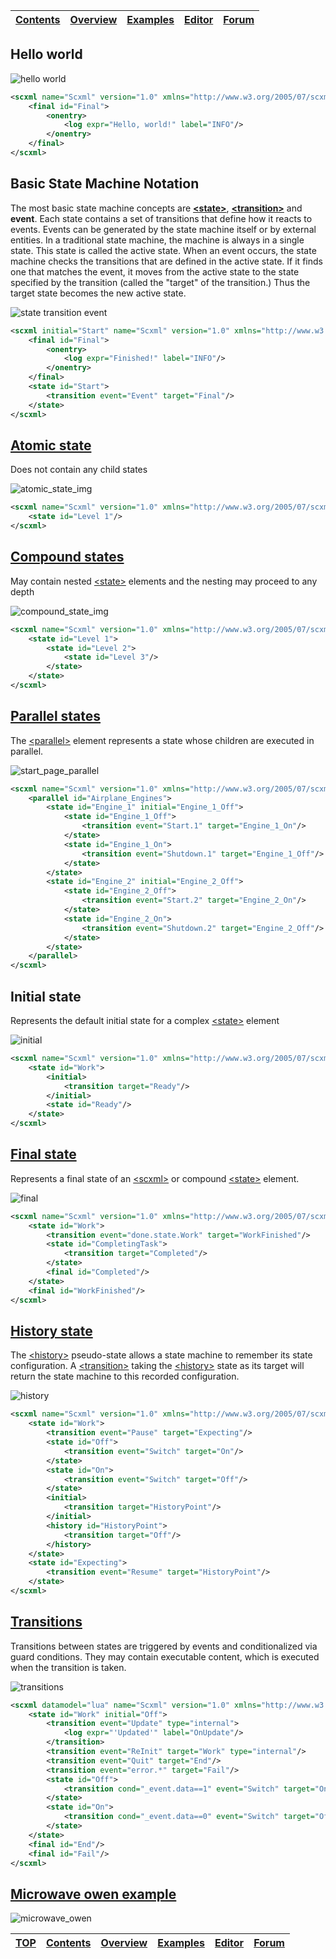 <a name="top-anchor">

| [Contents](../README.md#table-of-contents) | [Overview](../README.md#scxml-overview) | [Examples](../Examples/README.md) | [Editor](https://alexzhornyak.github.io/ScxmlEditor-Tutorial/) | [Forum](https://github.com/alexzhornyak/SCXML-tutorial/discussions) |
|---|---|---|---|---|

## Hello world

![hello world](../Images/1%20-%20Hello%20world.gif)

```xml
<scxml name="Scxml" version="1.0" xmlns="http://www.w3.org/2005/07/scxml">
	<final id="Final">
		<onentry>
			<log expr="Hello, world!" label="INFO"/>
		</onentry>
	</final>
</scxml>
```


## Basic State Machine Notation

The most basic state machine concepts are [**\<state\>**](state.md), [**\<transition\>**](transition.md) and **event**. Each state contains a set of transitions that define how it reacts to events. Events can be generated by the state machine itself or by external entities. In a traditional state machine, the machine is always in a single state. This state is called the active state. When an event occurs, the state machine checks the transitions that are defined in the active state. If it finds one that matches the event, it moves from the active state to the state specified by the transition (called the "target" of the transition.) Thus the target state becomes the new active state.

![state transition event](../Images/2%20-%20Hello%20world%20with%20event.gif)
```xml
<scxml initial="Start" name="Scxml" version="1.0" xmlns="http://www.w3.org/2005/07/scxml">
	<final id="Final">
		<onentry>
			<log expr="Finished!" label="INFO"/>
		</onentry>
	</final>
	<state id="Start">
		<transition event="Event" target="Final"/>
	</state>
</scxml>
```


## [Atomic state](https://youtu.be/VUTCY4E0ta8)
Does not contain any child states

![atomic_state_img](../Images/readme%20-%20atomic.gif)
```xml
<scxml name="Scxml" version="1.0" xmlns="http://www.w3.org/2005/07/scxml">
	<state id="Level 1"/>
</scxml>
```


## [Compound states](https://youtu.be/VUTCY4E0ta8)
May contain nested [\<state\>](state.md) elements and the nesting may proceed to any depth
	
![compound_state_img](../Images/readme%20-%20compound.gif)
```xml
<scxml name="Scxml" version="1.0" xmlns="http://www.w3.org/2005/07/scxml">
	<state id="Level 1">
		<state id="Level 2">
			<state id="Level 3"/>
		</state>
	</state>
</scxml>
```


## [Parallel states](https://youtu.be/VOKu7TYXN_s)
The [\<parallel\>](parallel.md) element represents a state whose children are executed in parallel.

![start_page_parallel](../Images/3%20-%20Parallel%20with%20tree.gif)

```xml
<scxml name="Scxml" version="1.0" xmlns="http://www.w3.org/2005/07/scxml">
	<parallel id="Airplane_Engines">
		<state id="Engine_1" initial="Engine_1_Off">
			<state id="Engine_1_Off">
				<transition event="Start.1" target="Engine_1_On"/>
			</state>
			<state id="Engine_1_On">
				<transition event="Shutdown.1" target="Engine_1_Off"/>
			</state>
		</state>
		<state id="Engine_2" initial="Engine_2_Off">
			<state id="Engine_2_Off">
				<transition event="Start.2" target="Engine_2_On"/>
			</state>
			<state id="Engine_2_On">
				<transition event="Shutdown.2" target="Engine_2_Off"/>
			</state>
		</state>
	</parallel>
</scxml>
```

## Initial state
Represents the default initial state for a complex [\<state\>](state.md) element

![initial](../Images/7%20-%20Initial.gif)

```xml
<scxml name="Scxml" version="1.0" xmlns="http://www.w3.org/2005/07/scxml">
	<state id="Work">
		<initial>
			<transition target="Ready"/>
		</initial>
		<state id="Ready"/>
	</state>
</scxml>
```

## [Final state](final.md)
Represents a final state of an [\<scxml\>](scxml.md) or compound [\<state\>](state.md) element.

![final](../Images/4%20-%20Final.gif)
```xml
<scxml name="Scxml" version="1.0" xmlns="http://www.w3.org/2005/07/scxml">
	<state id="Work">
		<transition event="done.state.Work" target="WorkFinished"/>
		<state id="CompletingTask">
			<transition target="Completed"/>
		</state>
		<final id="Completed"/>
	</state>
	<final id="WorkFinished"/>
</scxml>
```

## [History state](history.md)
The [\<history\>](history.md) pseudo-state allows a state machine to remember its state configuration. A [\<transition\>](transition.md) taking the [\<history\>](history.md) state as its target will return the state machine to this recorded configuration.

![history](../Images/5%20-%20History.gif)

```xml
<scxml name="Scxml" version="1.0" xmlns="http://www.w3.org/2005/07/scxml">
	<state id="Work">
		<transition event="Pause" target="Expecting"/>
		<state id="Off">
			<transition event="Switch" target="On"/>
		</state>
		<state id="On">
			<transition event="Switch" target="Off"/>
		</state>
		<initial>
			<transition target="HistoryPoint"/>
		</initial>
		<history id="HistoryPoint">
			<transition target="Off"/>
		</history>
	</state>
	<state id="Expecting">
		<transition event="Resume" target="HistoryPoint"/>
	</state>
</scxml>
```

## [Transitions](transition.md)
Transitions between states are triggered by events and conditionalized via guard conditions. They may contain executable content, which is executed when the transition is taken.

![transitions](../Images/8%20-%20Intro%20-%20Transitions.gif)
```xml
<scxml datamodel="lua" name="Scxml" version="1.0" xmlns="http://www.w3.org/2005/07/scxml">
	<state id="Work" initial="Off">
		<transition event="Update" type="internal">
			<log expr="'Updated'" label="OnUpdate"/>
		</transition>
		<transition event="ReInit" target="Work" type="internal"/>
		<transition event="Quit" target="End"/>
		<transition event="error.*" target="Fail"/>
		<state id="Off">
			<transition cond="_event.data==1" event="Switch" target="On"/>
		</state>
		<state id="On">
			<transition cond="_event.data==0" event="Switch" target="Off"/>
		</state>
	</state>
	<final id="End"/>
	<final id="Fail"/>
</scxml>
```

## [Microwave owen example](microwave_example.md)
![microwave_owen](../Images/6%20-%20Microwave%20Owen.gif)

| [TOP](#top-anchor) | [Contents](../README.md#table-of-contents) | [Overview](../README.md#scxml-overview) | [Examples](../Examples/README.md) | [Editor](https://alexzhornyak.github.io/ScxmlEditor-Tutorial/) | [Forum](https://github.com/alexzhornyak/SCXML-tutorial/discussions) |
|---|---|---|---|---|---|
